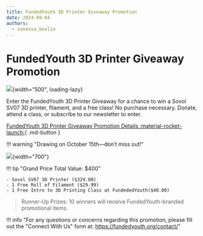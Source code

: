 ```yaml
---
title: FundedYouth 3D Printer Giveaway Promotion
date: 2024-09-04
authors:
  - vanessa_boulio
...
```


# FundedYouth 3D Printer Giveaway Promotion

![](https://fundedyouth.org/wp-content/uploads/2024/09/promo.jpg){width="500", loading-lazy}

Enter the FundedYouth 3D Printer Giveaway for a chance to win a Sovol SV07 3D printer, filament, and a free class! No purchase necessary. Donate, attend a class, or subscribe to our newsletter to enter. <!-- more -->

[FundedYouth 3D Printer Giveaway Promotion Details :material-rocket-launch:](https://givebutter.com/fundedyouth3dprinterpromo){ .md-button }

!!! warning "Drawing on October 15th—don’t miss out!"

![](https://fundedyouth.org/wp-content/uploads/2024/09/Giveaway-Whats-Included-1024x576.png){width="700"}

!!! tip "Grand Price Total Value: $400"

    - Sovol SV07 3D Printer ($329.00)
    - 1 Free Roll of Filament ($29.99)
    - 1 Free Intro to 3D Printing Class at FundededYouth($40.00)

> Runner-Up Prizes: 10 winners will receive FundedYouth-branded promotional items.

!!! info "For any questions or concerns regarding this promotion, please fill out the "Connect With Us" form at: https://fundedyouth.org/contact/"